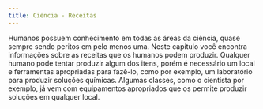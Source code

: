 ```yaml
---
title: Ciência - Receitas
---
```


Humanos possuem conhecimento em todas as áreas da ciência, quase sempre sendo peritos em pelo menos uma. Neste capítulo você encontra informações sobre as receitas que os humanos podem produzir.
Qualquer humano pode tentar produzir algum dos itens, porém é necessário um local e ferramentas apropriadas para fazê-lo, como por exemplo, um laboratório para produzir soluções químicas. Algumas classes, como o cientista por exemplo, já vem com equipamentos apropriados que os permite produzir soluções em qualquer local.